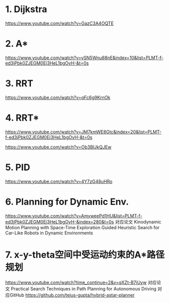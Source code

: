 # 1. Dijkstra
https://www.youtube.com/watch?v=GazC3A4OQTE

# 2. A*
https://www.youtube.com/watch?v=ySN5Wnu88nE&index=10&list=PLMT-f-ed3jPbk0ZJEGM0Ej3HeL1bgOvH-&t=0s

# 3. RRT
https://www.youtube.com/watch?v=qFc6g9KrnOk

# 4. RRT*
https://www.youtube.com/watch?v=JM7kmWE8Gtc&index=20&list=PLMT-f-ed3jPbk0ZJEGM0Ej3HeL1bgOvH-&t=0s

https://www.youtube.com/watch?v=Ob3BIJkQJEw

# 5. PID
https://www.youtube.com/watch?v=4Y7zG48uHRo

# 6. Planning for Dynamic Env.
https://www.youtube.com/watch?v=AmyweePd1HU&list=PLMT-f-ed3jPbk0ZJEGM0Ej3HeL1bgOvH-&index=280&t=0s
对应论文 Kinodynamic Motion Planning with Space-Time Exploration Guided Heuristic Search for Car-Like Robots in Dynamic Environments

# 7. x-y-theta空间中受运动约束的A*路径规划
https://www.youtube.com/watch?time_continue=2&v=qXZt-B7iUyw
对应论文  Practical Search Techniques in Path Planning for Autonomous Driving
对应GitHub https://github.com/tejus-gupta/hybrid-astar-planner
